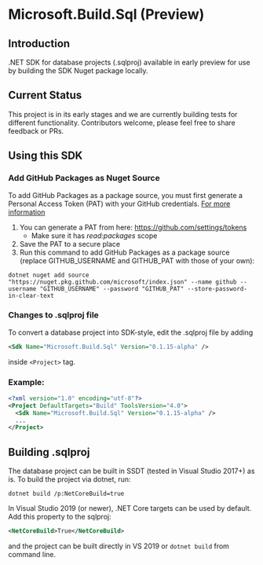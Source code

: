# Microsoft.Build.Sql (Preview)

## Introduction
.NET SDK for database projects (.sqlproj) available in early preview for use by building the SDK Nuget package locally.

## Current Status
This project is in its early stages and we are currently building tests for different functionality. Contributors welcome, please feel free to share feedback or PRs.

## Using this SDK

### Add GitHub Packages as Nuget Source
To add GitHub Packages as a package source, you must first generate a Personal Access Token (PAT) with your GitHub credentials. [For more information](https://docs.github.com/packages/working-with-a-github-packages-registry/working-with-the-nuget-registry#authenticating-to-github-packages)
1. You can generate a PAT from here: https://github.com/settings/tokens
   * Make sure it has *read:packages* scope
2. Save the PAT to a secure place
3. Run this command to add GitHub Packages as a package source (replace GITHUB_USERNAME and GITHUB_PAT with those of your own):
```
dotnet nuget add source "https://nuget.pkg.github.com/microsoft/index.json" --name github --username "GITHUB_USERNAME" --password "GITHUB_PAT" --store-password-in-clear-text
```

### Changes to .sqlproj file
To convert a database project into SDK-style, edit the .sqlproj file by adding
```xml
<Sdk Name="Microsoft.Build.Sql" Version="0.1.15-alpha" />
``` 
inside `<Project>` tag.
### Example:
```xml
<?xml version="1.0" encoding="utf-8"?>
<Project DefaultTargets="Build" ToolsVersion="4.0">
  <Sdk Name="Microsoft.Build.Sql" Version="0.1.15-alpha" />
  ...
</Project>
```

## Building .sqlproj 
The database project can be built in SSDT (tested in Visual Studio 2017+) as is. To build the project via dotnet, run:
```
dotnet build /p:NetCoreBuild=true
```
In Visual Studio 2019 (or newer), .NET Core targets can be used by default. Add this property to the sqlproj:
```xml
<NetCoreBuild>True</NetCoreBuild>
```
and the project can be built directly in VS 2019 or `dotnet build` from command line.
